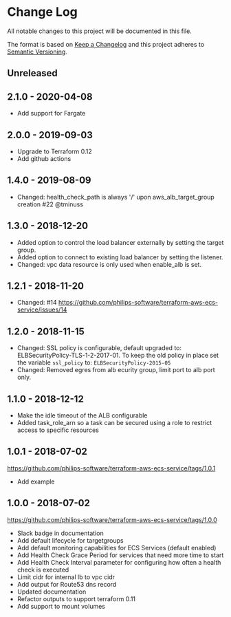 # Change Log

All notable changes to this project will be documented in this file.

The format is based on [Keep a Changelog](http://keepachangelog.com/)
and this project adheres to [Semantic Versioning](http://semver.org/).

## Unreleased

## 2.1.0 - 2020-04-08

- Add support for Fargate

## 2.0.0 - 2019-09-03

- Upgrade to Terraform 0.12
- Add github actions

## 1.4.0 - 2019-08-09

- Changed: health_check_path is always '/' upon aws_alb_target_group creation #22 @tminuss

## 1.3.0 - 2018-12-20

- Added option to control the load balancer externally by setting the target group.
- Added option to connect to existing load balancer by setting the listener.
- Changed: vpc data resource is only used when enable_alb is set.

## 1.2.1 - 2018-11-20

- Changed: #14 https://github.com/philips-software/terraform-aws-ecs-service/issues/14

## 1.2.0 - 2018-11-15

- Changed: SSL policy is configurable, default upgraded to: ELBSecurityPolicy-TLS-1-2-2017-01. To keep the old policy in place set the variable `ssl_policy` to: `ELBSecurityPolicy-2015-05`
- Changed: Removed egres from alb ecurity group, limit port to alb port only.

## 1.1.0 - 2018-12-12

- Make the idle timeout of the ALB configurable
- Added task_role_arn so a task can be secured using a role to restrict access to specific resources

## 1.0.1 - 2018-07-02

https://github.com/philips-software/terraform-aws-ecs-service/tags/1.0.1

- Add example

## 1.0.0 - 2018-07-02

https://github.com/philips-software/terraform-aws-ecs-service/tags/1.0.0

- Slack badge in documentation
- Add default lifecycle for targetgroups
- Add default monitoring capabilities for ECS Services (default enabled)
- Add Health Check Grace Period for services that need more time to start
- Add Health Check Interval parameter for configuring how often a health check is executed
- Limit cidr for internal lb to vpc cidr
- Add output for Route53 dns record
- Updated documentation
- Refactor outputs to support terraform 0.11
- Add support to mount volumes

[unreleased]: https://github.com/philips-software/terraform-aws-ecs-service/compare/2.0.0...HEAD
[2.0.0]: https://github.com/philips-software/terraform-aws-ecs-service/compare/1.4.0...2.0.0
[1.4.0]: https://github.com/philips-software/terraform-aws-ecs-service/compare/1.3.0...1.4.0
[1.3.0]: https://github.com/philips-software/terraform-aws-ecs-service/compare/1.2.1...1.3.0
[1.2.1]: https://github.com/philips-software/terraform-aws-ecs-service/compare/1.2.0...1.2.1
[1.2.0]: https://github.com/philips-software/terraform-aws-ecs-service/compare/1.1.0...1.2.0
[1.1.0]: https://github.com/philips-software/terraform-aws-ecs-service/compare/1.0.1...1.1.0
[1.0.1]: https://github.com/philips-software/terraform-aws-ecs-service/compare/1.0.0...1.0.1

